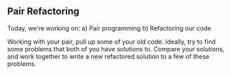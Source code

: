 ## Pair Refactoring

Today, we're working on:
a) Pair programming
b) Refactoring our code

Working with your pair, pull up some of your old code. Ideally, try to find some problems that both of you have solutions to. Compare your solutions, and work together to write a new refactored solution to a few of these problems.
